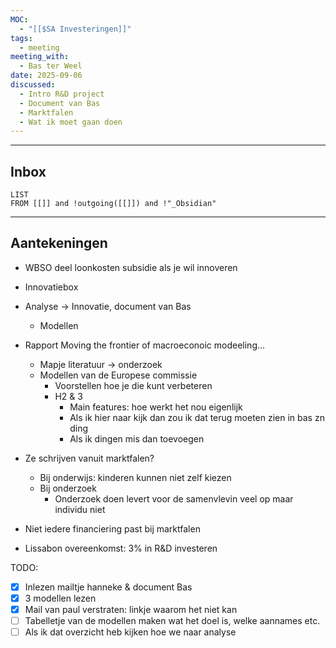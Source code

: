 ```yaml
---
MOC:
  - "[[$SA Investeringen]]"
tags:
  - meeting
meeting_with:
  - Bas ter Weel
date: 2025-09-06
discussed:
  - Intro R&D project
  - Document van Bas
  - Marktfalen
  - Wat ik moet gaan doen
---
```

---
## Inbox
```dataview
LIST
FROM [[]] and !outgoing([[]]) and !"_Obsidian"
```
---
## Aantekeningen

- WBSO deel loonkosten subsidie als je wil innoveren
- Innovatiebox

- Analyse -> Innovatie, document van Bas
	- Modellen
- Rapport Moving the frontier of macroeconoic modeeling...
	- Mapje literatuur -> onderzoek
	- Modellen van de Europese commissie
		- Voorstellen hoe je die kunt verbeteren
		- H2 & 3
			- Main features: hoe werkt het nou eigenlijk
			- Als ik hier naar kijk dan zou ik dat terug moeten zien in bas zn ding
			- Als ik dingen mis dan toevoegen
- Ze schrijven vanuit marktfalen?
	- Bij onderwijs: kinderen kunnen niet zelf kiezen
	- Bij onderzoek
		- Onderzoek doen levert voor de samenvlevin veel op maar individu niet
- Niet iedere financiering past bij marktfalen
- Lissabon overeenkomst: 3% in R&D investeren


TODO:
- [x] Inlezen mailtje hanneke & document Bas
- [x] 3 modellen lezen
- [x] Mail van paul verstraten: linkje waarom het niet kan
- [ ] Tabelletje van de modellen maken wat het doel is, welke aannames etc.
- [ ] Als ik dat overzicht heb kijken hoe we naar analyse